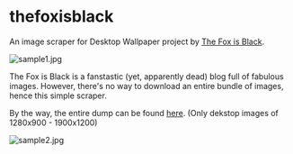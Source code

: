 # thefoxisblack
An image scraper for Desktop Wallpaper project by [The Fox is Black](http://thefoxisblack.com/category/the-desktop-wallpaper-project/).

![sample1.jpg](https://i0.wp.com/thefoxisblack.com/dwpimages/alex-mathers-blog.jpg?zoom=1.25&w=740)

The Fox is Black is a fanstastic (yet, apparently dead) blog full of fabulous images. However, there's no way to download an entire bundle of images, hence this simple scraper.

By the way, the entire dump can be found [here](https://yadi.sk/d/QeoElPTiUFX7sA). (Only dekstop images of 1280x900 - 1900x1200)


![sample2.jpg](https://i0.wp.com/thefoxisblack.com/blogimages//alex-cornell-1280x800.jpeg?resize=800%2C500)